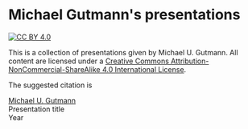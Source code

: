 # Michael Gutmann's presentations

[![CC BY 4.0][cc-by-shield]][cc-by]

This is a collection of presentations given by Michael U. Gutmann. All content are licensed under a
[Creative Commons Attribution-NonCommercial-ShareAlike 4.0 International License][cc-by].

[cc-by]: https://creativecommons.org/licenses/by-nc-sa/4.0/
[cc-by-shield]: https://img.shields.io/badge/License-CC_BY--NC--SA_4.0-lightgrey.svg

The suggested citation is

[Michael U. Gutmann](https://michaelgutmann.github.io/)  
Presentation title  
Year

